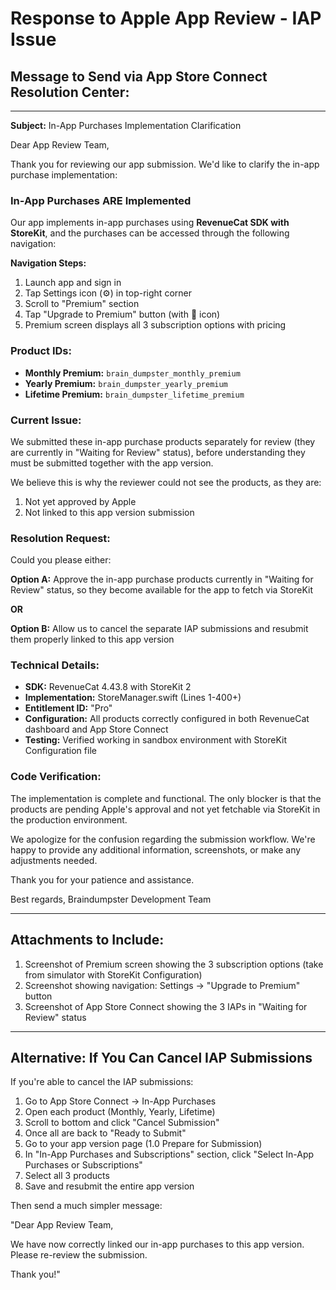 # Response to Apple App Review - IAP Issue

## Message to Send via App Store Connect Resolution Center:

---

**Subject:** In-App Purchases Implementation Clarification

Dear App Review Team,

Thank you for reviewing our app submission. We'd like to clarify the in-app purchase implementation:

### **In-App Purchases ARE Implemented**

Our app implements in-app purchases using **RevenueCat SDK with StoreKit**, and the purchases can be accessed through the following navigation:

**Navigation Steps:**
1. Launch app and sign in
2. Tap Settings icon (⚙️) in top-right corner
3. Scroll to "Premium" section
4. Tap "Upgrade to Premium" button (with 👑 icon)
5. Premium screen displays all 3 subscription options with pricing

### **Product IDs:**
- **Monthly Premium:** `brain_dumpster_monthly_premium`
- **Yearly Premium:** `brain_dumpster_yearly_premium`
- **Lifetime Premium:** `brain_dumpster_lifetime_premium`

### **Current Issue:**

We submitted these in-app purchase products separately for review (they are currently in "Waiting for Review" status), before understanding they must be submitted together with the app version.

We believe this is why the reviewer could not see the products, as they are:
1. Not yet approved by Apple
2. Not linked to this app version submission

### **Resolution Request:**

Could you please either:

**Option A:** Approve the in-app purchase products currently in "Waiting for Review" status, so they become available for the app to fetch via StoreKit

**OR**

**Option B:** Allow us to cancel the separate IAP submissions and resubmit them properly linked to this app version

### **Technical Details:**

- **SDK:** RevenueCat 4.43.8 with StoreKit 2
- **Implementation:** StoreManager.swift (Lines 1-400+)
- **Entitlement ID:** "Pro"
- **Configuration:** All products correctly configured in both RevenueCat dashboard and App Store Connect
- **Testing:** Verified working in sandbox environment with StoreKit Configuration file

### **Code Verification:**

The implementation is complete and functional. The only blocker is that the products are pending Apple's approval and not yet fetchable via StoreKit in the production environment.

We apologize for the confusion regarding the submission workflow. We're happy to provide any additional information, screenshots, or make any adjustments needed.

Thank you for your patience and assistance.

Best regards,
Braindumpster Development Team

---

## Attachments to Include:

1. Screenshot of Premium screen showing the 3 subscription options (take from simulator with StoreKit Configuration)
2. Screenshot showing navigation: Settings → "Upgrade to Premium" button
3. Screenshot of App Store Connect showing the 3 IAPs in "Waiting for Review" status

---

## Alternative: If You Can Cancel IAP Submissions

If you're able to cancel the IAP submissions:

1. Go to App Store Connect → In-App Purchases
2. Open each product (Monthly, Yearly, Lifetime)
3. Scroll to bottom and click "Cancel Submission"
4. Once all are back to "Ready to Submit"
5. Go to your app version page (1.0 Prepare for Submission)
6. In "In-App Purchases and Subscriptions" section, click "Select In-App Purchases or Subscriptions"
7. Select all 3 products
8. Save and resubmit the entire app version

Then send a much simpler message:

"Dear App Review Team,

We have now correctly linked our in-app purchases to this app version.
Please re-review the submission.

Thank you!"
